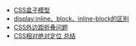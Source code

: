 - [CSS盒子模型](https://blog.csdn.net/b954960630/article/details/79774920)
- [display:inline、block、inline-block的区别](https://blog.csdn.net/b954960630/article/details/79570821)
- [CSS外边距折叠问题](https://blog.csdn.net/b954960630/article/details/79571653)
- [CSS相对绝对定位 总结](https://blog.csdn.net/b954960630/article/details/79542459)
